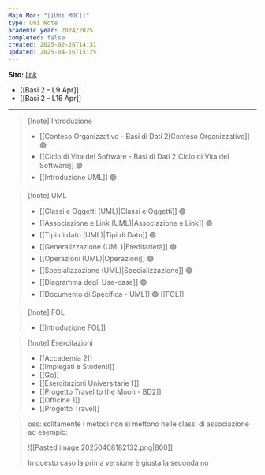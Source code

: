 ```yaml
---
Main Moc: "[[Uni MOC]]"
type: Uni Note
academic year: 2024/2025
completed: false
created: 2025-02-26T14:31
updated: 2025-04-16T15:25
---
```

**Sito:** [link](https://elearning.uniroma1.it/course/view.php?id=17659&section=5)

- [[Basi 2 - L9 Apr]]
- [[Basi 2 - L16 Apr]]


---

>[!note] Introduzione
>- [[Conteso Organizzativo - Basi di Dati 2|Conteso Organizzativo]] 🟢
>- [[Ciclo di Vita del Software - Basi di Dati 2|Ciclo di Vita del Software]] 🟢
>- [[Introduzione UML]] 🟢

>[!note] UML
>
>- [[Classi e Oggetti (UML)|Classi e Oggetti]] 🟢
>- [[Associazione e Link (UML)|Associazione e Link]] 🟢
>- [[Tipi di dato (UML)|Tipi di Dato]] 🟢
>- [[Generalizzazione (UML)|Ereditarietà]] 🟢
>- [[Operazioni (UML)|Operazioni]] 🟢
>- [[Specializzazione (UML)|Specializzazione]] 🟢
>- [[Diagramma degli Use-case]] 🟢
>- [[Documento di Specifica - UML]] 🟢
>  [[FOL]]
>  

>[!note] FOL
>- [[Introduzione FOL]]

>[!note] Esercitazioni
>
>- [[Accademia 2]]
>- [[Impiegati e Studenti]]
>- [[Go]]
>- [[Esercitazioni Universitarie 1]]
>- [[Progetto Travel to the Moon - BD2]]
>- [[Officine 1]]
>- [[Progetto Travel]]


>oss: solitamente i metodi non si mettono nelle classi di associazione ad esempio:
>
>![[Pasted image 20250408182132.png|800]]
>
>In questo caso la prima versione è giusta la seconda no


